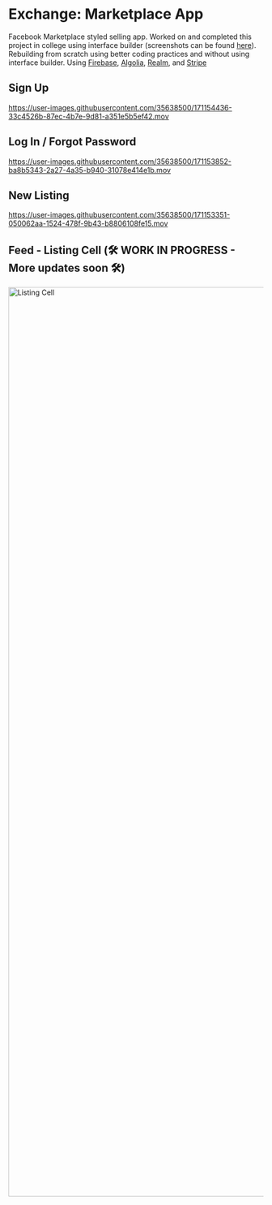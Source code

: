 # Exchange: Marketplace App
Facebook Marketplace styled selling app. Worked on and completed this project in college using interface builder (screenshots can be found [here](https://portfolio.krisrjack.com)). Rebuilding from scratch using better coding practices and without using interface builder. Using [Firebase](https://firebase.google.com), [Algolia](https://www.algolia.com), [Realm](https://realm.io), and [Stripe](https://stripe.com)


## Sign Up
https://user-images.githubusercontent.com/35638500/171154436-33c4526b-87ec-4b7e-9d81-a351e5b5ef42.mov



## Log In / Forgot Password
https://user-images.githubusercontent.com/35638500/171153852-ba8b5343-2a27-4a35-b940-31078e414e1b.mov



## New Listing
https://user-images.githubusercontent.com/35638500/171153351-050062aa-1524-478f-9b43-b8806108fe15.mov



## Feed - Listing Cell (🛠 WORK IN PROGRESS - More updates soon 🛠)
<img width="1792" alt="Listing Cell" src="https://user-images.githubusercontent.com/35638500/173811580-90396a93-9245-4f08-98de-c8a49968d5dc.png">
